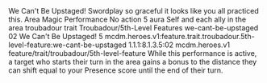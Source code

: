 <ability>
  <name>We Can&apos;t Be Upstaged!</name>
  <flavor>Swordplay so graceful it looks like you all practiced this.</flavor>
  <keywords>
    <keyword>Area</keyword>
    <keyword>Magic</keyword>
    <keyword>Performance</keyword>
  </keywords>
  <type>No action</type>
  <distance>5 aura</distance>
  <target>Self and each ally in the area</target>
  <metadata>
    <class>troubadour</class>
    <feature_type>trait</feature_type>
    <file_dpath>Troubadour/5th-Level Features</file_dpath>
    <item_id>we-cant-be-upstaged</item_id>
    <item_index>02</item_index>
    <item_name>We Can&apos;t Be Upstaged!</item_name>
    <level>5</level>
    <scc>mcdm.heroes.v1:feature.trait.troubadour.5th-level-feature:we-cant-be-upstaged</scc>
    <scdc>1.1.1:8.1.3.5:02</scdc>
    <source>mcdm.heroes.v1</source>
    <type>feature/trait/troubadour/5th-level-feature</type>
  </metadata>
  <effects>
    <effect type="mundane">While this performance is active, a target who starts their turn in the area gains a bonus to the distance they can shift equal to your Presence score until the end of their turn.</effect>
  </effects>
</ability>
